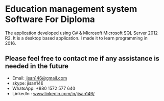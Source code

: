 # Education management system Software For Diploma

The application developed using C# & Microsoft Microsoft SQL Server 2012 R2. It is a desktop based application.
I made it to learn programming in 2016.

## Please feel free to contact me if any assistance is needed in the future

- Email: jisan146@gmail.com
- skype: jisan146
- WhatsApp: +880 1572 577 640
- LinkedIn : www.linkedin.com/in/jisan146/
 
